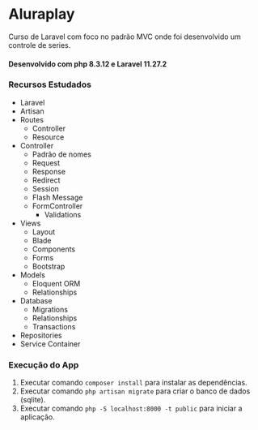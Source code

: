 # Aluraplay

Curso de Laravel com foco no padrão MVC onde foi desenvolvido um controle de series.
#### Desenvolvido com php 8.3.12 e Laravel 11.27.2

### Recursos Estudados
- Laravel
- Artisan
- Routes
    - Controller
    - Resource
- Controller
    - Padrão de nomes
    - Request
    - Response
    - Redirect
    - Session
    - Flash Message
    - FormController
        - Validations
- Views
    - Layout
    - Blade
    - Components
    - Forms
    - Bootstrap
- Models
    - Eloquent ORM
    - Relationships
- Database
    - Migrations
    - Relationships
    - Transactions
- Repositories
- Service Container

### Execução do App
1. Executar comando ```composer install``` para instalar as dependências.
1. Executar comando ```php artisan migrate``` para criar o banco de dados (sqlite).
1. Executar comando ```php -S localhost:8000 -t public``` para iniciar a aplicação.
